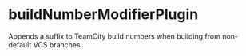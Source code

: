 # buildNumberModifierPlugin
Appends a suffix to TeamCity build numbers when building from non-default VCS branches
